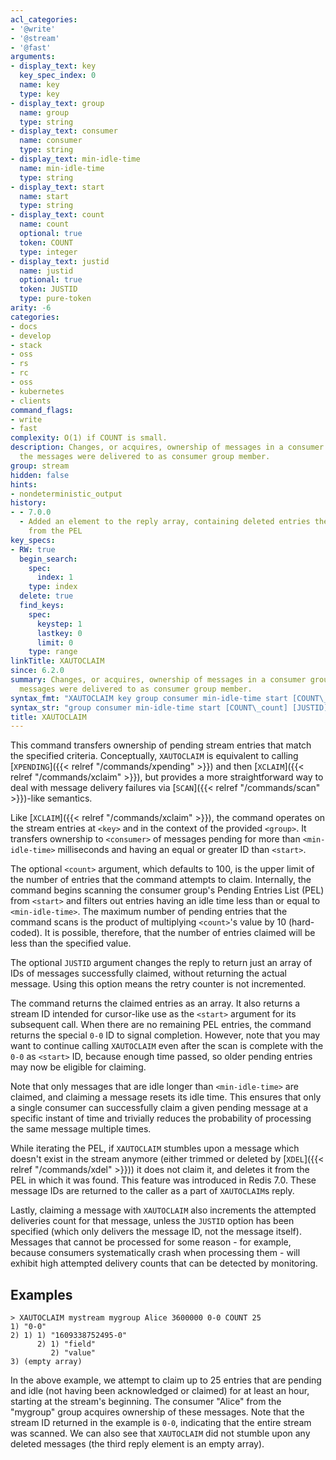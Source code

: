 ```yaml
---
acl_categories:
- '@write'
- '@stream'
- '@fast'
arguments:
- display_text: key
  key_spec_index: 0
  name: key
  type: key
- display_text: group
  name: group
  type: string
- display_text: consumer
  name: consumer
  type: string
- display_text: min-idle-time
  name: min-idle-time
  type: string
- display_text: start
  name: start
  type: string
- display_text: count
  name: count
  optional: true
  token: COUNT
  type: integer
- display_text: justid
  name: justid
  optional: true
  token: JUSTID
  type: pure-token
arity: -6
categories:
- docs
- develop
- stack
- oss
- rs
- rc
- oss
- kubernetes
- clients
command_flags:
- write
- fast
complexity: O(1) if COUNT is small.
description: Changes, or acquires, ownership of messages in a consumer group, as if
  the messages were delivered to as consumer group member.
group: stream
hidden: false
hints:
- nondeterministic_output
history:
- - 7.0.0
  - Added an element to the reply array, containing deleted entries the command cleared
    from the PEL
key_specs:
- RW: true
  begin_search:
    spec:
      index: 1
    type: index
  delete: true
  find_keys:
    spec:
      keystep: 1
      lastkey: 0
      limit: 0
    type: range
linkTitle: XAUTOCLAIM
since: 6.2.0
summary: Changes, or acquires, ownership of messages in a consumer group, as if the
  messages were delivered to as consumer group member.
syntax_fmt: "XAUTOCLAIM key group consumer min-idle-time start [COUNT\_count]\n  [JUSTID]"
syntax_str: "group consumer min-idle-time start [COUNT\_count] [JUSTID]"
title: XAUTOCLAIM
---
```

This command transfers ownership of pending stream entries that match the specified criteria. Conceptually, `XAUTOCLAIM`  is equivalent to calling [`XPENDING`]({{< relref "/commands/xpending" >}}) and then [`XCLAIM`]({{< relref "/commands/xclaim" >}}),
but provides a more straightforward way to deal with message delivery failures via [`SCAN`]({{< relref "/commands/scan" >}})-like semantics.

Like [`XCLAIM`]({{< relref "/commands/xclaim" >}}), the command operates on the stream entries at `<key>` and in the context of the provided `<group>`.
It transfers ownership to `<consumer>` of messages pending for more than `<min-idle-time>` milliseconds and having an equal or greater ID than `<start>`.

The optional `<count>` argument, which defaults to 100, is the upper limit of the number of entries that the command attempts to claim.
Internally, the command begins scanning the consumer group's Pending Entries List (PEL) from `<start>` and filters out entries having an idle time less than or equal to `<min-idle-time>`.
The maximum number of pending entries that the command scans is the product of multiplying `<count>`'s value by 10 (hard-coded).
It is possible, therefore, that the number of entries claimed will be less than the specified value.

The optional `JUSTID` argument changes the reply to return just an array of IDs of messages successfully claimed, without returning the actual message.
Using this option means the retry counter is not incremented.

The command returns the claimed entries as an array. It also returns a stream ID intended for cursor-like use as the `<start>` argument for its subsequent call.
When there are no remaining PEL entries, the command returns the special `0-0` ID to signal completion.
However, note that you may want to continue calling `XAUTOCLAIM` even after the scan is complete with the `0-0` as `<start>` ID, because enough time passed, so older pending entries may now be eligible for claiming.

Note that only messages that are idle longer than `<min-idle-time>` are claimed, and claiming a message resets its idle time.
This ensures that only a single consumer can successfully claim a given pending message at a specific instant of time and trivially reduces the probability of processing the same message multiple times.

While iterating the PEL, if `XAUTOCLAIM` stumbles upon a message which doesn't exist in the stream anymore (either trimmed or deleted by [`XDEL`]({{< relref "/commands/xdel" >}})) it does not claim it, and deletes it from the PEL in which it was found. This feature was introduced in Redis 7.0.
These message IDs are returned to the caller as a part of `XAUTOCLAIM`s reply.

Lastly, claiming a message with `XAUTOCLAIM` also increments the attempted deliveries count for that message, unless the `JUSTID` option has been specified (which only delivers the message ID, not the message itself).
Messages that cannot be processed for some reason - for example, because consumers systematically crash when processing them - will exhibit high attempted delivery counts that can be detected by monitoring.

## Examples

```
> XAUTOCLAIM mystream mygroup Alice 3600000 0-0 COUNT 25
1) "0-0"
2) 1) 1) "1609338752495-0"
      2) 1) "field"
         2) "value"
3) (empty array)
```

In the above example, we attempt to claim up to 25 entries that are pending and idle (not having been acknowledged or claimed) for at least an hour, starting at the stream's beginning.
The consumer "Alice" from the "mygroup" group acquires ownership of these messages.
Note that the stream ID returned in the example is `0-0`, indicating that the entire stream was scanned.
We can also see that `XAUTOCLAIM` did not stumble upon any deleted messages (the third reply element is an empty array).
